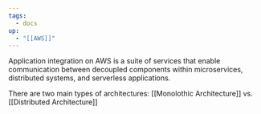 ```yaml
---
tags:
  - docs
up:
  - "[[AWS]]"
---
```

Application integration on AWS is a suite of services that enable communication between decoupled components within microservices, distributed systems, and serverless applications.

There are two main types of architectures: [[Monolothic Architecture]] vs.
[[Distributed Architecture]]
